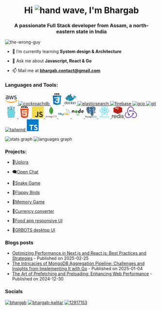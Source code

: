 <h1 align="center">Hi <img height="43" width="43" src="https://media.giphy.com/media/1iqh34Ws3rvJtqoqz5/giphy.gif" alt="hand wave" />, I'm Bhargab</h1>
<h3 align="center">A passionate Full Stack developer from Assam, a north-eastern state in India</h3>

<p align="left"> <img src="https://komarev.com/ghpvc/?username=the-wrong-guy&label=Profile%20views&color=0e75b6&style=flat" alt="the-wrong-guy" /> </p>

- 🌱 I’m currently learning **System design & Architecture**

- 💬 Ask me about **Javascript, React & Go**

- 📫 Mail me at **bhargab.contact@gmail.com**

<h3 align="left">Languages and Tools:</h3>
<p align="left"> <a href="https://aws.amazon.com" target="_blank" rel="noreferrer"> <img src="https://raw.githubusercontent.com/devicons/devicon/master/icons/amazonwebservices/amazonwebservices-original-wordmark.svg" alt="aws" width="40" height="40"/> </a> <a href="https://www.cockroachlabs.com/product/cockroachdb/" target="_blank" rel="noreferrer"> <img src="https://cdn.worldvectorlogo.com/logos/cockroachdb.svg" alt="cockroachdb" width="40" height="40"/> </a> <a href="https://www.w3schools.com/css/" target="_blank" rel="noreferrer"> <img src="https://raw.githubusercontent.com/devicons/devicon/master/icons/css3/css3-original-wordmark.svg" alt="css3" width="40" height="40"/> </a> <a href="https://www.docker.com/" target="_blank" rel="noreferrer"> <img src="https://raw.githubusercontent.com/devicons/devicon/master/icons/docker/docker-original-wordmark.svg" alt="docker" width="40" height="40"/> </a> <a href="https://www.elastic.co" target="_blank" rel="noreferrer"> <img src="https://www.vectorlogo.zone/logos/elastic/elastic-icon.svg" alt="elasticsearch" width="40" height="40"/> </a> <a href="https://firebase.google.com/" target="_blank" rel="noreferrer"> <img src="https://www.vectorlogo.zone/logos/firebase/firebase-icon.svg" alt="firebase" width="40" height="40"/> </a> <a href="https://cloud.google.com" target="_blank" rel="noreferrer"> <img src="https://www.vectorlogo.zone/logos/google_cloud/google_cloud-icon.svg" alt="gcp" width="40" height="40"/> </a> <a href="https://git-scm.com/" target="_blank" rel="noreferrer"> <img src="https://www.vectorlogo.zone/logos/git-scm/git-scm-icon.svg" alt="git" width="40" height="40"/> </a> <a href="https://golang.org" target="_blank" rel="noreferrer"> <img src="https://raw.githubusercontent.com/devicons/devicon/master/icons/go/go-original.svg" alt="go" width="40" height="40"/> </a> <a href="https://www.w3.org/html/" target="_blank" rel="noreferrer"> <img src="https://raw.githubusercontent.com/devicons/devicon/master/icons/html5/html5-original-wordmark.svg" alt="html5" width="40" height="40"/> </a> <a href="https://developer.mozilla.org/en-US/docs/Web/JavaScript" target="_blank" rel="noreferrer"> <img src="https://raw.githubusercontent.com/devicons/devicon/master/icons/javascript/javascript-original.svg" alt="javascript" width="40" height="40"/> </a> <a href="https://www.mongodb.com/" target="_blank" rel="noreferrer"> <img src="https://raw.githubusercontent.com/devicons/devicon/master/icons/mongodb/mongodb-original-wordmark.svg" alt="mongodb" width="40" height="40"/> </a> <a href="https://www.mysql.com/" target="_blank" rel="noreferrer"> <img src="https://raw.githubusercontent.com/devicons/devicon/master/icons/mysql/mysql-original-wordmark.svg" alt="mysql" width="40" height="40"/> </a> <a href="https://nodejs.org" target="_blank" rel="noreferrer"> <img src="https://raw.githubusercontent.com/devicons/devicon/master/icons/nodejs/nodejs-original-wordmark.svg" alt="nodejs" width="40" height="40"/> </a> <a href="https://www.postgresql.org" target="_blank" rel="noreferrer"> <img src="https://raw.githubusercontent.com/devicons/devicon/master/icons/postgresql/postgresql-original-wordmark.svg" alt="postgresql" width="40" height="40"/> </a> <a href="https://reactjs.org/" target="_blank" rel="noreferrer"> <img src="https://raw.githubusercontent.com/devicons/devicon/master/icons/react/react-original-wordmark.svg" alt="react" width="40" height="40"/> </a></a> <a href="https://redis.io" target="_blank" rel="noreferrer"> <img src="https://raw.githubusercontent.com/devicons/devicon/master/icons/redis/redis-original-wordmark.svg" alt="redis" width="40" height="40"/> </a> <a href="https://redux.js.org" target="_blank" rel="noreferrer"> <img src="https://raw.githubusercontent.com/devicons/devicon/master/icons/redux/redux-original.svg" alt="redux" width="40" height="40"/> </a> <a href="https://tailwindcss.com/" target="_blank" rel="noreferrer"> <img src="https://www.vectorlogo.zone/logos/tailwindcss/tailwindcss-icon.svg" alt="tailwind" width="40" height="40"/> </a> <a href="https://www.typescriptlang.org/" target="_blank" rel="noreferrer"> <img src="https://raw.githubusercontent.com/devicons/devicon/master/icons/typescript/typescript-original.svg" alt="typescript" width="40" height="40"/> </a> </p>

<div align="left">
  <img src="https://github-readme-stats.vercel.app/api?username=the-wrong-guy&hide_title=false&hide_rank=false&show_icons=true&include_all_commits=true&count_private=true&disable_animations=false&theme=dracula&locale=en&hide_border=false" height="150" alt="stats graph"  />
  <img src="https://github-readme-stats.vercel.app/api/top-langs?username=the-wrong-guy&locale=en&hide_title=false&layout=compact&card_width=320&langs_count=5&theme=dracula&hide_border=false" height="150" alt="languages graph"  />
</div>

<h3>Projects:</h3>

- <p>📱<a href="https://uplora.netlify.app/home">Uplora</a></p>
- <p>🗨️<a href="https://openchat-bhargab.netlify.app/">Open Chat</a></p>
- <p>🐍<a href="https://snake-game-bhargab.netlify.app/">Snake Game</a></p>
- <p>🐥<a href="https://flappy-bird-bhargab.netlify.app/">Flappy Birds</a></p>
- <p>🧠<a href="https://memory-game-by-bhargab.netlify.app/">Memory Game</a></p>
- <p>💱<a href="https://2rgct.csb.app/">Currency converter</a></p>
- <p>🥓<a href="https://ku33b.csb.app/">Food app responsive UI</a></p>
- <p>🤖<a href="https://grbots.vercel.app/">GRBOTS desktop UI</a></p>

### Blogs posts

<!-- LATEST_DEVTO_POST -->
- [Optimizing Performance in Next.js and React.js: Best Practices and Strategies](https://dev.to/bhargab/optimizing-performance-in-nextjs-and-reactjs-best-practices-and-strategies-1j2a) - Published on 2025-02-25
- [The Intricacies of MongoDB Aggregation Pipeline: Challenges and Insights from Implementing It with Go](https://dev.to/bhargab/the-intricacies-of-mongodb-aggregation-pipeline-challenges-and-insights-from-implementing-it-with-3go0) - Published on 2025-01-04
- [The Art of Prefetching and Preloading: Enhancing Web Performance](https://dev.to/bhargab/the-art-of-prefetching-and-preloading-enhancing-web-performance-2ef8) - Published on 2024-12-30

### Socials
<a href="https://dev.to/bhargab" target="blank"><img align="center" src="https://raw.githubusercontent.com/rahuldkjain/github-profile-readme-generator/master/src/images/icons/Social/devto.svg" alt="bhargab" height="30" width="40" /></a>
<a href="https://linkedin.com/in/bhargab-kalita/" target="blank"><img align="center" src="https://raw.githubusercontent.com/rahuldkjain/github-profile-readme-generator/master/src/images/icons/Social/linked-in-alt.svg" alt="bhargab-kalita/" height="30" width="40" /></a>
<a href="https://stackoverflow.com/users/12917153" target="blank"><img align="center" src="https://raw.githubusercontent.com/rahuldkjain/github-profile-readme-generator/master/src/images/icons/Social/stack-overflow.svg" alt="12917153" height="30" width="40" /></a>
</p>
